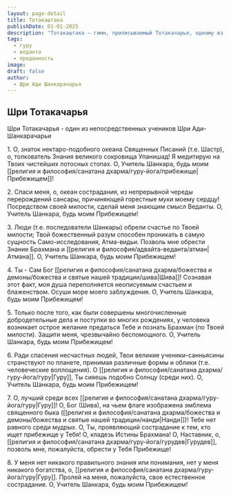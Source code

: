 ```yaml
---
layout: page-detail
title: Тотакаштака
publishDate: 01-01-2025
description: "Тотакаштака — гимн, приписываемый Тотакачарье, одному из главных учеников Шри Ади Шанкарачарьи. Восемь строф гимна выражают глубокую преданность Учителю, прославляют его как воплощение сострадания, источник ведантической мудрости и проводника к освобождению. Тотакштака подчеркивает: только милость Гуру и преданность ему ведут к истинному знанию и преодолению страданий сансары."
tags:
  - гуру
  - веданта
  - преданность
image: 
draft: false
author:
  - Шри Ади Шанкарачарья
---
```


## Шри Тотакачарья
 Шри Тотакачарья - один из непосредственных учеников Шри Ади-Шанкарачарьи

 1\. O, знаток нектаро-подобного океана Священных Писаний (т.е. Шастр), о, толкователь Знания великого сокровища Упанишад! Я медитирую на Твоих чистейших лотосных стопах. O, Учитель Шанкара, будь моим [[религия и философия/санатана дхарма/гуру-йога/прибежище|Прибежищем]]!

 2\. Спаси меня, о, океан сострадания, из непрерывной череды перерождений сансары, причиняющей горестные муки моему сердцу! Посредством своей милости, сделай меня знающим смысл Веданты. O, Учитель Шанкара, будь моим Прибежищем!

 3\. Люди (т.е. последователи Шанкары) обрели счастье по Твоей милости; Твой божественный разум способен проникать в самую сущность Само-исследования, Атма-видьи. Позволь мне обрести Знание Брахмана и [[религия и философия/адвайта-веданта/атман|Атмана]]. O, Учитель Шанкара, будь моим Прибежищем!

 4\. Ты - Сам Бог [[религия и философия/санатана дхарма/божества и демоны/божества и святые нашей традиции/шива|Шива]]! Сознавая этот факт, моя душа переполняется неописуемым счастьем и блаженством. Осуши море моего заблуждения. O, Учитель Шанкара, будь моим Прибежищем!

 5\. Только после того, как были совершены многочисленные добродетельные дела и поступки во многих рождениях, у человека возникает острое желание предаться Тебе и познать Брахман (по Твоей милости). Защити меня, чрезвычайно беспомощного. O, Учитель Шанкара, будь моим Прибежищем!

 6\. Ради спасения несчастных людей, Твои великие ученики-санньясины странствуют по планете, принимая различные формы и облики (т.е. человеческие воплощения). O [[религия и философия/санатана дхарма/гуру-йога/гуру|Гуру]], Ты сияешь подобно Солнцу (среди них). O, Учитель Шанкара, будь моим Прибежищем!

 7\. O, лучший среди всех [[религия и философия/санатана дхарма/гуру-йога/гуру|Гуру]]! О, Бог (Шива), на чьем флаге изображена эмблема священного быка ([[религия и философия/санатана дхарма/божества и демоны/божества и святые нашей традиции/нанди|Нанди]])! Тебе нет равного среди мудрых. О, Ты, проявляющий сострадание к тем, кто ищет прибежище у Тебя! О, кладезь Истины Брахмана! O, Наставник, о, [[религия и философия/санатана дхарма/гуру-йога/гурудев|Гурудев]], позволь мне, пожалуйста, обрести у Тебя Прибежище!

 8\. У меня нет никакого правильного знания или понимания, нет у меня никакого богатства, о, [[религия и философия/санатана дхарма/гуру-йога/гуру|Гуру]]. Пролей на меня, пожалуйста, свое естественное сострадание. O, Учитель Шанкара, будь моим Прибежищем!
